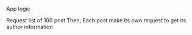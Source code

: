 App logic

Request list of 100 post
Then, Each post make its own request to get its author information
